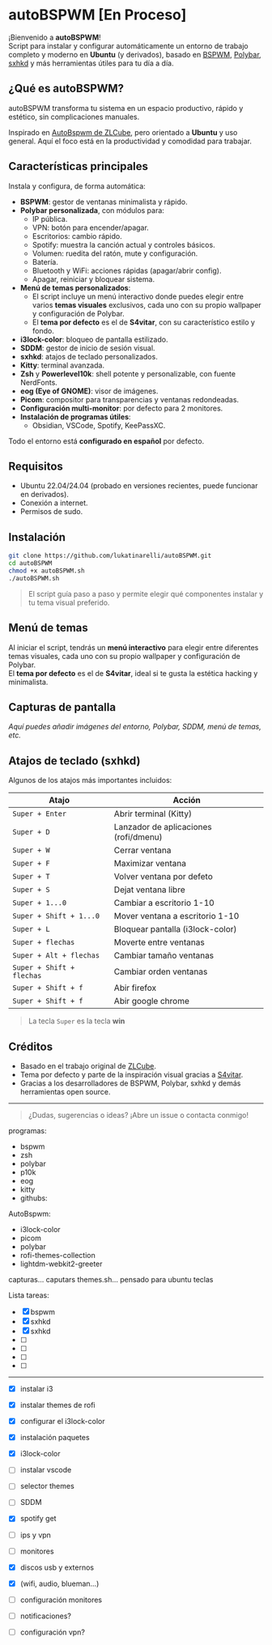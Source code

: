 # autoBSPWM [En Proceso]

¡Bienvenido a **autoBSPWM**!  
Script para instalar y configurar automáticamente un entorno de trabajo completo y moderno en **Ubuntu** (y derivados), basado en [BSPWM](https://github.com/baskerville/bspwm), [Polybar](https://github.com/polybar/polybar), [sxhkd](https://github.com/baskerville/sxhkd) y más herramientas útiles para tu día a día.

## ¿Qué es autoBSPWM?

autoBSPWM transforma tu sistema en un espacio productivo, rápido y estético, sin complicaciones manuales.

Inspirado en [AutoBspwm de ZLCube](https://github.com/ZLCube/AutoBspwm), pero orientado a **Ubuntu** y uso general. Aquí el foco está en la productividad y comodidad para trabajar.

## Características principales

Instala y configura, de forma automática:

- **BSPWM**: gestor de ventanas minimalista y rápido.
- **Polybar personalizada**, con módulos para:
  - IP pública.
  - VPN: botón para encender/apagar.
  - Escritorios: cambio rápido.
  - Spotify: muestra la canción actual y controles básicos.
  - Volumen: ruedita del ratón, mute y configuración.
  - Batería.
  - Bluetooth y WiFi: acciones rápidas (apagar/abrir config).
  - Apagar, reiniciar y bloquear sistema.
- **Menú de temas personalizados**:
  - El script incluye un menú interactivo donde puedes elegir entre varios **temas visuales** exclusivos, cada uno con su propio wallpaper y configuración de Polybar.
  - El **tema por defecto** es el de **S4vitar**, con su característico estilo y fondo.
- **i3lock-color**: bloqueo de pantalla estilizado.
- **SDDM**: gestor de inicio de sesión visual.
- **sxhkd**: atajos de teclado personalizados.
- **Kitty**: terminal avanzada.
- **Zsh** y **Powerlevel10k**: shell potente y personalizable, con fuente NerdFonts.
- **eog (Eye of GNOME)**: visor de imágenes.
- **Picom**: compositor para transparencias y ventanas redondeadas.
- **Configuración multi-monitor**: por defecto para 2 monitores.
- **Instalación de programas útiles**:
  - Obsidian, VSCode, Spotify, KeePassXC.

Todo el entorno está **configurado en español** por defecto.

## Requisitos

- Ubuntu 22.04/24.04 (probado en versiones recientes, puede funcionar en derivados).
- Conexión a internet.
- Permisos de sudo.

## Instalación

```bash
git clone https://github.com/lukatinarelli/autoBSPWM.git
cd autoBSPWM
chmod +x autoBSPWM.sh
./autoBSPWM.sh
```

> El script guía paso a paso y permite elegir qué componentes instalar y tu tema visual preferido.

## Menú de temas

Al iniciar el script, tendrás un **menú interactivo** para elegir entre diferentes temas visuales, cada uno con su propio wallpaper y configuración de Polybar.  
El **tema por defecto** es el de **S4vitar**, ideal si te gusta la estética hacking y minimalista.

## Capturas de pantalla

*Aquí puedes añadir imágenes del entorno, Polybar, SDDM, menú de temas, etc.*

## Atajos de teclado (sxhkd)

Algunos de los atajos más importantes incluidos:

| Atajo                     | Acción                                 |
|---------------------------|----------------------------------------|
| `Super + Enter`           | Abrir terminal (Kitty)                 |
| `Super + D`               | Lanzador de aplicaciones (rofi/dmenu)  |
| `Super + W`               | Cerrar ventana                         |
| `Super + F`               | Maximizar ventana                      |
| `Super + T`               | Volver ventana por defeto              |
| `Super + S`               | Dejat ventana libre                    |
| `Super + 1...0`           | Cambiar a escritorio 1-10              |
| `Super + Shift + 1...0`   | Mover ventana a escritorio 1-10        |
| `Super + L`               | Bloquear pantalla (i3lock-color)       |
| `Super + flechas`         | Moverte entre ventanas                 |
| `Super + Alt + flechas`   | Cambiar tamaño ventanas                |
| `Super + Shift + flechas` | Cambiar orden ventanas                 |
| `Super + Shift + f`       | Abir firefox                           |
| `Super + Shift + f`       | Abir google chrome                     |

> La tecla `Super` es la tecla **win**

## Créditos

- Basado en el trabajo original de [ZLCube](https://github.com/ZLCube/AutoBspwm).
- Tema por defecto y parte de la inspiración visual gracias a [S4vitar](https://github.com/S4vitar).
- Gracias a los desarrolladores de BSPWM, Polybar, sxhkd y demás herramientas open source.

---

> ¿Dudas, sugerencias o ideas? ¡Abre un issue o contacta conmigo!











programas:
- bspwm
- zsh
- polybar
- p10k
- eog
- kitty
- githubs:

AutoBspwm:
- i3lock-color
- picom
- polybar
- rofi-themes-collection
- lightdm-webkit2-greeter





capturas... caputars themes.sh...
pensado para ubuntu
teclas


Lista tareas:
- [x] bspwm
- [x] sxhkd
- [x] sxhkd
- [ ] 
- [ ] 
- [ ] 
- [ ] 

---
- [x] instalar i3
- [x] instalar themes de rofi
- [x] configurar el i3lock-color
- [x] instalación paquetes
- [x] i3lock-color
- [ ] instalar vscode
- [ ] selector themes
- [ ] SDDM
- [x] spotify get
- [ ] ips y vpn
- [ ] monitores
- [x] discos usb y externos
- [x] (wifi, audio, blueman...)
- [ ] configuración monitores
- [ ] notificaciones?
- [ ] configuración vpn?

